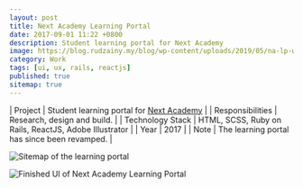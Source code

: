 ```yaml
---
layout: post
title: Next Academy Learning Portal
date: 2017-09-01 11:22 +0800
description: Student learning portal for Next Academy
image: https://blog.rudzainy.my/blog/wp-content/uploads/2019/05/na-lp-wireframe_draft.png
category: Work
tags: [ui, ux, rails, reactjs]
published: true
sitemap: true
---
```


| Project | Student learning portal for [Next Academy](https://www.nextacademy.com/) |
| Responsibilities | Research, design and build. |
| Technology Stack | HTML, SCSS, Ruby on Rails, ReactJS, Adobe Illustrator |
| Year | 2017 |
| Note | The learning portal has since been revamped. |

![Sitemap of the learning portal](https://blog.rudzainy.my/blog/wp-content/uploads/2019/05/na-lp-wireframe_draft.png)

![Finished UI of Next Academy Learning Portal](https://blog.rudzainy.my/blog/wp-content/uploads/2019/05/na-lp.png)